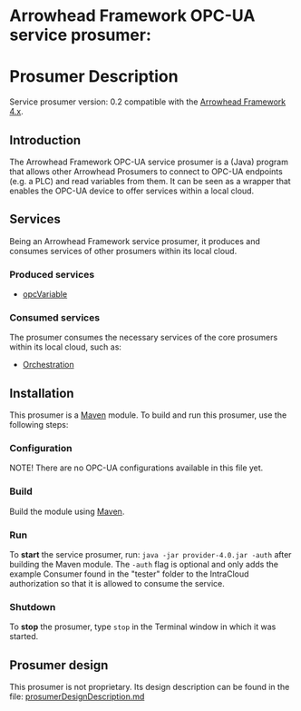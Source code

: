 Arrowhead Framework OPC-UA service prosumer:
=======
Prosumer Description
=======

Service prosumer version: 0.2 compatible with the [Arrowhead Framework 4.x](https://github.com/arrowhead-f).

## Introduction
The Arrowhead Framework OPC-UA service prosumer is a (Java) program that allows other Arrowhead Prosumers to connect to OPC-UA endpoints (e.g. a PLC) and read variables from them. It can be seen as a wrapper that enables the OPC-UA device to offer services within a local cloud.

## Services
Being an Arrowhead Framework service prosumer, it produces and consumes services of other prosumers within its local cloud.

### Produced services
- [opcVariable](opcVariable.md)

### Consumed services
The prosumer consumes the necessary services of the core prosumers within its local cloud, such as:
- [Orchestration](https://github.com/arrowhead-f/core-java/tree/master/documentation/Orchestrator)

## Installation
This prosumer is a [Maven](http://maven.apache.org/) module. To build and run this prosumer, use the following steps:

### Configuration
NOTE! There are no OPC-UA configurations available in this file yet. 

### Build
Build the module using [Maven](http://maven.apache.org/).

### Run
To **start** the service prosumer, run: `java -jar provider-4.0.jar -auth` after building the Maven module. 
The `-auth` flag is optional and only adds the example Consumer found in the "tester" folder to the IntraCloud authorization so that it is allowed to consume the service.

### Shutdown
To **stop** the prosumer, type `stop` in the Terminal window in which it was started.

## Prosumer design
This prosumer is not proprietary.
Its design description can be found in the file: [prosumerDesignDescription.md](prosumerDesignDescription.md)
